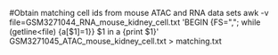 #Obtain matching cell ids from mouse ATAC and RNA data sets
awk -v file=GSM3271044_RNA_mouse_kidney_cell.txt 'BEGIN {FS=","; while (getline<file) {a[$1]=1}} $1 in a {print $1}' GSM3271045_ATAC_mouse_kidney_cell.txt > matching.txt
